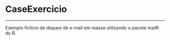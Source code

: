 # CaseExercicio
***

Exemplo fictício de disparo de e-mail em massa utilizando o pacote mailR do R.


